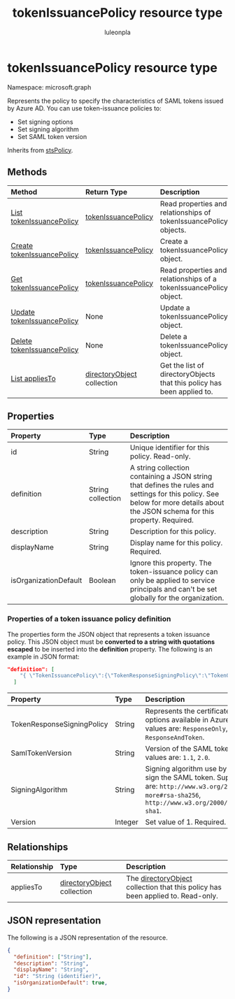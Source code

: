 ﻿---
title: "tokenIssuancePolicy resource type"
description: "Represents the policy to specify the characteristics of SAML tokens issued by Azure AD."
localization_priority: Normal
author: "luleonpla"
ms.prod: "microsoft-identity-platform"
doc_type: "resourcePageType"
---

# tokenIssuancePolicy resource type

Namespace: microsoft.graph

Represents the policy to specify the characteristics of SAML tokens issued by Azure AD. You can use token-issuance policies to:

- Set signing options
- Set signing algorithm
- Set SAML token version

Inherits from [stsPolicy](stsPolicy.md).

## Methods

| Method                                                                               | Return Type                                      | Description                                                            |
| :----------------------------------------------------------------------------------- | :----------------------------------------------- | :--------------------------------------------------------------------- |
| [List tokenIssuancePolicy](../api/tokenissuancepolicy-list.md)                       | [tokenIssuancePolicy](tokenissuancepolicy.md)    | Read properties and relationships of tokenIssuancePolicy objects.      |
| [Create tokenIssuancePolicy](../api/tokenissuancepolicy-post-tokenissuancepolicy.md) | [tokenIssuancePolicy](tokenissuancepolicy.md)    | Create a tokenIssuancePolicy object.                                   |
| [Get tokenIssuancePolicy](../api/tokenissuancepolicy-get.md)                         | [tokenIssuancePolicy](tokenissuancepolicy.md)    | Read properties and relationships of a tokenIssuancePolicy object.     |
| [Update tokenIssuancePolicy](../api/tokenissuancepolicy-update.md)                   | None                                             | Update a tokenIssuancePolicy object.                                   |
| [Delete tokenIssuancePolicy](../api/tokenissuancepolicy-delete.md)                   | None                                             | Delete a tokenIssuancePolicy object.                                   |
| [List appliesTo](../api/tokenissuancepolicy-list-appliesto.md)                       | [directoryObject](directoryobject.md) collection | Get the list of directoryObjects that this policy has been applied to. |

## Properties

| Property              | Type              | Description                                                                                                                                                                     |
| :-------------------- | :---------------- | :------------------------------------------------------------------------------------------------------------------------------------------------------------------------------ |
| id                    | String            | Unique identifier for this policy. Read-only.                                                                                                                                   |
| definition            | String collection | A string collection containing a JSON string that defines the rules and settings for this policy. See below for more details about the JSON schema for this property. Required. |
| description           | String            | Description for this policy.                                                                                                                                                    |
| displayName           | String            | Display name for this policy. Required.                                                                                                                                         |
| isOrganizationDefault | Boolean           | Ignore this property. The token-issuance policy can only be applied to service principals and can't be set globally for the organization.                                       |

### Properties of a token issuance policy definition

The properties form the JSON object that represents a token issuance policy. This JSON object must be **converted to a string with quotations escaped** to be inserted into the **definition** property. The following is an example in JSON format:

<!-- {
  "blockType": "ignored"
}-->

```json
"definition": [
    "{ \"TokenIssuancePolicy\":{\"TokenResponseSigningPolicy\":\"TokenOnly\",\"SamlTokenVersion\":\"1.1\",\"SigningAlgorithm\":\"http://www.w3.org/2001/04/xmldsig-more#rsa-sha256\",\"Version\":1}}"
  ]
```

| Property                   | Type    | Description                                                                                                                                                                        |
| :------------------------- | :------ | :--------------------------------------------------------------------------------------------------------------------------------------------------------------------------------- |
| TokenResponseSigningPolicy | String  | Represents the certificate signing options available in Azure AD. Supported values are: `ResponseOnly`, `TokenOnly`, `ResponseAndToken`.                                           |
| SamlTokenVersion           | String  | Version of the SAML token. Supported values are: `1.1`, `2.0`.                                                                                                                     |
| SigningAlgorithm           | String  | Signing algorithm use by Azure AD to sign the SAML token. Supported values are: `http://www.w3.org/2001/04/xmldsig-more#rsa-sha256`, `http://www.w3.org/2000/09/xmldsig#rsa-sha1`. |
| Version                    | Integer | Set value of 1. Required.                                                                                                                                                          |

## Relationships

| Relationship | Type                                             | Description                                                                                           |
| :----------- | :----------------------------------------------- | :---------------------------------------------------------------------------------------------------- |
| appliesTo    | [directoryObject](directoryobject.md) collection | The [directoryObject](directoryObject.md) collection that this policy has been applied to. Read-only. |

## JSON representation

The following is a JSON representation of the resource.

<!-- {
  "blockType": "resource",
  "optionalProperties": [

  ],
  "@odata.type": "microsoft.graph.tokenIssuancePolicy",
  "baseType": "",
  "keyProperty": "id"
}-->

```json
{
  "definition": ["String"],
  "description": "String",
  "displayName": "String",
  "id": "String (identifier)",
  "isOrganizationDefault": true,
}
```

<!-- uuid: 16cd6b66-4b1a-43a1-adaf-3a886856ed98
2019-02-04 14:57:30 UTC -->

<!-- {
  "type": "#page.annotation",
  "description": "tokenIssuancePolicy resource",
  "keywords": "",
  "section": "documentation",
  "tocPath": ""
}-->
